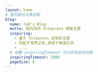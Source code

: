 ```yaml
---
layout: home
# 首页部分元素定制
blog:
  name: taQ's Blog
  motto: 简约风的 Vitepress 博客主题
  inspiring:
    - 基于 Vitepress 定制的主题
    - 风起于青萍之末,浪成于微澜之间
    - ....
  # 设置 inspiringTimeout 可以实现自动切换
  inspiringTimeout: 3000
  pageSize: 6
---
```

